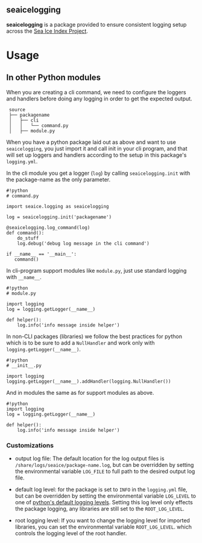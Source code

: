 seaicelogging
---

**seaicelogging** is a package provided to ensure consistent logging setup
across the [Sea Ice Index
Project](https://bitbucket.org/account/user/nsidc/projects/SI).

# Usage

## In other Python modules

When you are creating a cli command, we need to configure the loggers and
handlers before doing any logging in order to get the expected output.

	 source
	 ├── packagename
	 │   ├── cli
	 │   │   └── command.py
	 │   ├── module.py


When you have a python package laid out as above and want to use
`seaicelogging`, you just import it and call init in your cli program, and that
will set up loggers and handlers according to the setup in this package's
`logging.yml`.

In the cli module you get a logger (`log`) by calling `seaicelogging.init` with
the package-name as the only parameter.

```
#!python
# command.py

import seaice.logging as seaicelogging

log = seaicelogging.init('packagename')

@seaicelogging.log_command(log)
def command():
	do_stuff
	log.debug('debug log message in the cli command')

if __name__ == '__main__':
   command()
```

In cli-program support modules like `module.py`, just use standard logging with
`__name__`.

```
#!python
# module.py

import logging
log = logging.getLogger(__name__)

def helper():
	log.info('info message inside helper')

```

In non-CLI packages (libraries) we follow the best practices for python which is
to be sure to add a `NullHandler` and work only with
`logging.getLogger(__name__)`.

```
#!python
# __init__.py

import logging
logging.getLogger(__name__).addHandler(logging.NullHandler())
```

And in modules the same as for support modules as above.
```
#!python
import logging
log = logging.getLogger(__name__)

def helper():
	log.info('info message inside helper')
```

### Customizations

* output log file: The default location for the log output files is
  `/share/logs/seaice/package-name.log`, but can be overridden by setting the
  environmental variable `LOG_FILE` to full path to the desired output log file.

* default log level: for the package is set to `INFO` in the `logging.yml` file,
  but can be overridden by setting the environmental variable `LOG_LEVEL` to one
  of [python's default logging
  levels](https://docs.python.org/2.6/library/logging.html#logging-levels).
  Setting this log level only effects the package logging, any libraries are
  still set to the `ROOT_LOG_LEVEL`.

* root logging level: If you want to change the logging level for imported
  libraries, you can set the environmental variable `ROOT_LOG_LEVEL`. which
  controls the logging level of the root handler.
